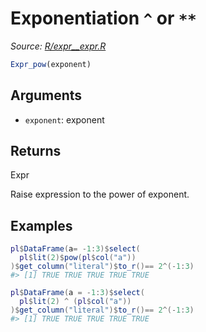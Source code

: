 # Exponentiation `^` or `**`

*Source: [R/expr__expr.R](https://github.com/pola-rs/r-polars/tree/main/R/expr__expr.R)*

```r
Expr_pow(exponent)
```

## Arguments

- `exponent`: exponent

## Returns

Expr

Raise expression to the power of exponent.

## Examples

<pre class='r-example'><code><span class='r-in'><span><span class='va'>pl</span><span class='op'>$</span><span class='fu'>DataFrame</span><span class='op'>(</span>a<span class='op'>=</span> <span class='op'>-</span><span class='fl'>1</span><span class='op'>:</span><span class='fl'>3</span><span class='op'>)</span><span class='op'>$</span><span class='fu'>select</span><span class='op'>(</span></span></span>
<span class='r-in'><span>  <span class='va'>pl</span><span class='op'>$</span><span class='fu'>lit</span><span class='op'>(</span><span class='fl'>2</span><span class='op'>)</span><span class='op'>$</span><span class='fu'>pow</span><span class='op'>(</span><span class='va'>pl</span><span class='op'>$</span><span class='fu'>col</span><span class='op'>(</span><span class='st'>"a"</span><span class='op'>)</span><span class='op'>)</span></span></span>
<span class='r-in'><span><span class='op'>)</span><span class='op'>$</span><span class='fu'>get_column</span><span class='op'>(</span><span class='st'>"literal"</span><span class='op'>)</span><span class='op'>$</span><span class='fu'>to_r</span><span class='op'>(</span><span class='op'>)</span><span class='op'>==</span> <span class='fl'>2</span><span class='op'>^</span><span class='op'>(</span><span class='op'>-</span><span class='fl'>1</span><span class='op'>:</span><span class='fl'>3</span><span class='op'>)</span></span></span>
<span class='r-out co'><span class='r-pr'>#&gt;</span> [1] TRUE TRUE TRUE TRUE TRUE</span>
<span class='r-in'><span></span></span>
<span class='r-in'><span><span class='va'>pl</span><span class='op'>$</span><span class='fu'>DataFrame</span><span class='op'>(</span>a <span class='op'>=</span> <span class='op'>-</span><span class='fl'>1</span><span class='op'>:</span><span class='fl'>3</span><span class='op'>)</span><span class='op'>$</span><span class='fu'>select</span><span class='op'>(</span></span></span>
<span class='r-in'><span>  <span class='va'>pl</span><span class='op'>$</span><span class='fu'>lit</span><span class='op'>(</span><span class='fl'>2</span><span class='op'>)</span> <span class='op'>^</span> <span class='op'>(</span><span class='va'>pl</span><span class='op'>$</span><span class='fu'>col</span><span class='op'>(</span><span class='st'>"a"</span><span class='op'>)</span><span class='op'>)</span></span></span>
<span class='r-in'><span><span class='op'>)</span><span class='op'>$</span><span class='fu'>get_column</span><span class='op'>(</span><span class='st'>"literal"</span><span class='op'>)</span><span class='op'>$</span><span class='fu'>to_r</span><span class='op'>(</span><span class='op'>)</span><span class='op'>==</span> <span class='fl'>2</span><span class='op'>^</span><span class='op'>(</span><span class='op'>-</span><span class='fl'>1</span><span class='op'>:</span><span class='fl'>3</span><span class='op'>)</span></span></span>
<span class='r-out co'><span class='r-pr'>#&gt;</span> [1] TRUE TRUE TRUE TRUE TRUE</span>
 </code></pre>